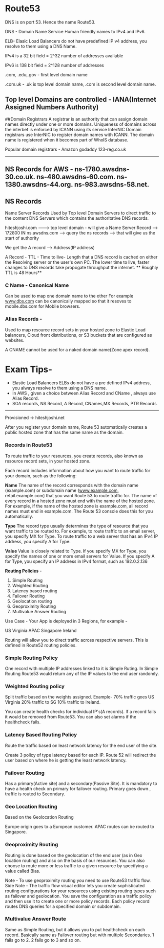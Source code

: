 # Route53

DNS is on port 53. Hence the name Route53.

DNS - Domain Name Service
Human friendly names to IPv4 and IPv6.

ELB- Elasic Load Balancers do not have predefined IP v4 address, you resolve to them using a DNS Name.


IPv4 is a 32 bit field  = 2^32 number of addresses available

IPv6 is 138 bit field = 2^128  number of addresses

.com, .edu,.gov - first level domain name

.com.uk - .uk is top level domain name, .com is second level domain name.

## Top level Domains are controlled - IANA(Internet Assigned Numbers Authority) 

##Domain Registrars
A registrar is an authority that can assign domain names directly under one or more domains. Uniqueness of domains across the interbet is enforced by ICANN using its service InterNIC
Domain registrars use InterNIC to register domain names with ICANN. The domain name is registered when it becomes part of WhoIS database.

Popular domain registrars -
Amazon
godaddy
123-reg.co.uk

------------------------
NS Records for AWS -
ns-1780.awsdns-30.co.uk. 
ns-480.awsdns-60.com. 
ns-1380.awsdns-44.org. 
ns-983.awsdns-58.net.
--------------------------------------------------


## NS Records
Name Server Records 
Used by Top level Domain Servers to direct traffic to the content DNS Servers which contains the authoritative DNS records.

hiteshjoshi.com ---> top level domain - will give a Name Server Record --> 172800 IN ns.awsdns.com --> query the ns records --> that will give us the start of authority

We get the A record --> Address(IP address)

A Record -
TTL - Time to live- Length that a DNS record is cached on either the Resolving server or the user's own PC. The lower time to live, faster changes to DNS records take propogate throughput the internet.
** Roughly TTL is 48 Hours**

### C Name - Canonical Name
Can be used to map one domain name to the other
For example www.dbs.com can be canonically mapped so that it resoves to mobile.dbs.com for Mobile browsers.

### Alias Records -

Used to map resource record sets in your hosted zone to Elastic Load balancers, Cloud front distributions, or S3 buckets that are configured as websites.

A CNAME cannot be used for a naked domain name(Zone apex record).

# Exam Tips-
- Elastic Load Balancers ELBs do not have a pre defined IPv4 address, you always resolve to them using a DNS name.
- In AWS , given a choice between Alias Record and CName , always use Alias Record.
- SOA records, NS Record, A Record, CNames,MX Records, PTR Records

------------------------
Provisioned -> hiteshjoshi.net
 


After you register your domain name, Route 53 automatically creates a public hosted zone that has the same name as the domain.

### Records in Route53 
To route traffic to your resources, you create records, also known as resource record sets, in your hosted zone. 

Each record includes information about how you want to route traffic for your domain, such as the following:

__Name__
The name of the record corresponds with the domain name (example.com) or subdomain name (www.example.com, retail.example.com) that you want Route 53 to route traffic for.
The name of every record in a hosted zone must end with the name of the hosted zone. For example, if the name of the hosted zone is example.com, all record names must end in example.com. The Route 53 console does this for you automatically.

__Type__
The record type usually determines the type of resource that you want traffic to be routed to. For example, to route traffic to an email server, you specify MX for Type. To route traffic to a web server that has an IPv4 IP address, you specify A for Type.

__Value__
Value is closely related to Type. If you specify MX for Type, you specify the names of one or more email servers for Value. If you specify A for Type, you specify an IP address in IPv4 format, such as 192.0.2.136

__Routing Policies__ -
1. Simple Routing
2. Weighted Routing
3. Latency based routing
4. Failover Routing
5. Geolocation routing
6. Geoproximity Routing
7. Multivalue Answer Routing

Use Case -
Your App is deployed in 3 Regions, for example -

US Virginia
APAC Singapore
Ireland

Routing will allow you to direct traffic across respective servers. This is defined in Route52 routing policies.


### Simple Routing Policy
One record with multiple IP addresses linked to it is Simple Ruting.
In Simple Routing Route53 would return any of the IP values to the end user randomly.

### Weighted Routing policy
Split traffic based on the weights assigned.
Example-
70% traffic goes US Virginia
20% traffic to SG
10% traffic to Ireland.

You can create health checks for individual IP's(A records). If a record fails it would be removed from Route53. You can also set alarms if the healthcheck fails.

### Latency Based Routing Policy
Route the traffic based on least network latency for the end user of the site.

Create 3 policy of type latency based for each IP. Route 52 will redirect the user based on where he is getting the least network latency.

### Failover Routing

Has a primary(Active site) and a secondary(Passive Site). It is mandatory to have a health check on primary for failover routing.
Primary goes down , traffic is routed to Secondary.

### Geo Location Routing 

Based on the Geolocation Routing

Europe origin goes to a European customer. APAC routes can be routed to Singapore.

### Geoproximity Routing
Routing is done based on the geolocation of the end user (as in Geo location routing) and also on the basis of our resources.
You can also choose to route more or less traffic to a given resource by specifying a value called Bias.

Note - To use geoproximity routing you need to use Route53 traffic flow.
Side Note - The traffic flow visual editor lets you create sophisticated routing configurations for your resources using existing routing types such as failover and geolocation. You save the configuration as a traffic policy and then use it to create one or more policy records. Each policy record routes DNS queries for a specified domain or subdomain.

### Multivalue Answer Route
Same as Simple Routing, but it allows you to put healthcheck on each record. Basically same as Failover routing but with multiple Secondaries. 1 fails go to 2. 2 fails go to 3 and so on.















